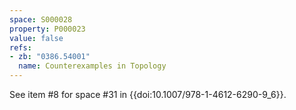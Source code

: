 ```yaml
---
space: S000028
property: P000023
value: false
refs:
- zb: "0386.54001"
  name: Counterexamples in Topology
---
```


See item #8 for space #31 in {{doi:10.1007/978-1-4612-6290-9_6}}.
